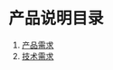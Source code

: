 # 产品说明目录
1. [产品需求](https://github.com/WilsonLiu95/kindleClipingDeal/blob/master/docs/产品需求.md) 
2. [技术需求](https://github.com/WilsonLiu95/kindleClipingDeal/blob/master/docs/技术需求.md)
